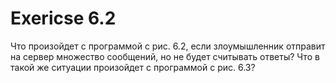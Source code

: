 # Exericse 6.2 
Что произойдет с программой с рис. 6.2, если злоумышленник отправит на сервер множество сообщений, но не будет считывать ответы? Что в такой же ситуации произойдет с программой с рис. 6.3?
